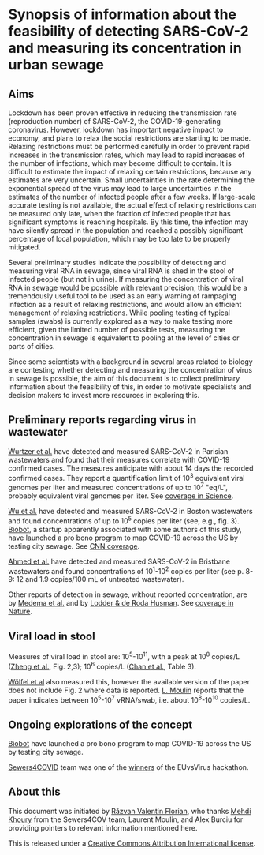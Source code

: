 # Synopsis of information about the feasibility of detecting SARS-CoV-2 and measuring its concentration in urban sewage

## Aims

Lockdown has been proven effective in reducing the transmission rate (reproduction number) of SARS-CoV-2, the COVID-19-generating coronavirus. However, lockdown has important negative impact to economy, and plans to relax the social restrictions are starting to be made. Relaxing restrictions must be performed carefully in order to prevent rapid increases in the transmission rates, which may lead to rapid increases of the number of infections, which may become difficult to contain. It is difficult to estimate the impact of relaxing certain restrictions, because any estimates are very uncertain. Small uncertainties in the rate determining the exponential spread of the virus may lead to large uncertainties in the estimates of the number of infected people after a few weeks. If large-scale accurate testing is not available, the actual effect of relaxing restrictions can be measured only late, when the fraction of infected people that has significant symptoms is reaching hospitals. By this time, the infection may have silently spread in the population and reached a possibly significant percentage of local population, which may be too late to be properly mitigated.

Several preliminary studies indicate the possibility of detecting and measuring viral RNA in sewage, since viral RNA is shed in the stool of infected people (but not in urine). If measuring the concentration of viral RNA in sewage would be possible with relevant precision, this would be a tremendously useful tool to be used as an early warning of rampaging infection as a result of relaxing restrictions, and would allow an efficient management of relaxing restrictions. While pooling testing of typical samples (swabs) is currently explored as a way to make testing more efficient, given the limited number of possible tests, measuring the concentration in sewage is equivalent to pooling at the level of cities or parts of cities.

Since some scientists with a background in several areas related to biology are contesting whether detecting and measuring the concentration of virus in sewage is possible, the aim of this document is to collect preliminary information about the feasibility of this, in order to motivate specialists and decision makers to invest more resources in exploring this.

## Preliminary reports regarding virus in wastewater

[Wurtzer et al.](https://doi.org/10.1101/2020.04.12.20062679) have detected and measured SARS-CoV-2 in Parisian wastewaters and found that their measures correlate with COVID-19 confirmed cases. The measures anticipate with about 14 days the recorded confirmed cases. They report a quantification limit of 10<sup>3</sup> equivalent viral genomes per liter and measured concentrations of up to 10<sup>7</sup> "eq/L", probably equivalent viral genomes per liter. See [coverage in Science](https://www.sciencemag.org/news/2020/04/coronavirus-found-paris-sewage-points-early-warning-system).

[Wu et al.](https://doi.org/10.1101/2020.04.05.20051540) have detected and measured SARS-CoV-2 in Boston wastewaters and found concentrations of up to 10<sup>5</sup> copies per liter (see, e.g., fig. 3). [Biobot](https://www.biobot.io/covid19), a startup apparently associated with some authors of this study, have launched a pro bono program to map COVID-19 across the US by testing city sewage. See [CNN coverage](https://edition.cnn.com/2020/04/26/us/covid-19-sewage-testing/index.html).

[Ahmed et al.](https://doi.org/10.1016/j.scitotenv.2020.138764) have detected and measured SARS-CoV-2 in Bristbane wastewaters and found concentrations of 10<sup>1</sup>-10<sup>2</sup> copies per liter (see p. 8-9: 12 and 1.9 copies/100 mL of untreated wastewater). 

Other reports of detection in sewage, without reported concentration, are by [Medema et al.](https://doi.org/10.1101/2020.03.29.20045880) and by [Lodder & de Roda Husman](https://doi.org/10.1016/S2468-1253(20)30087-X). See [coverage in Nature](https://www.nature.com/articles/d41586-020-00973-x).

## Viral load in stool

Measures of viral load in stool are: 10<sup>5</sup>-10<sup>11</sup>, with a peak at 10<sup>8</sup> copies/L ([Zheng et al.](https://doi.org/10.1136/bmj.m1443), Fig. 2,3); 10<sup>6</sup> copies/L ([Chan et al.](https://doi.org/10.1128/JCM.00310-20), Table 3).  

[Wölfel et al](https://doi.org/10.1038/s41586-020-2196-x) also measured this, however the available version of the paper does not include Fig. 2 where data is reported. [L. Moulin](http://disq.us/p/28wf3cq) reports that the paper indicates between 10<sup>5</sup>-10<sup>7</sup> vRNA/swab, i.e. about 10<sup>8</sup>-10<sup>10</sup> copies/L.

## Ongoing explorations of the concept

[Biobot](https://www.biobot.io/covid19) have launched a pro bono program to map COVID-19 across the US by testing city sewage.

[Sewers4COVID](https://devpost.com/software/sewers4covid) team was one of the [winners](https://euvsvirus.org/results/) of the EUvsVirus hackathon.

## About this

This document was initiated by [Răzvan Valentin Florian](https://florian.io/), who thanks [Mehdi Khoury](https://www.researchgate.net/profile/Mehdi_Khoury) from the Sewers4COV team, Laurent Moulin, and Alex Burciu for providing pointers to relevant information mentioned here. 

This is released under a [Creative Commons Attribution International license](https://creativecommons.org/licenses/by/4.0/).


